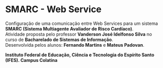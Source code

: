 # SMARC - Web Service
Configuração de uma comunicação entre Web Services para um sistema **SMARC (Sistema Multiagente Avaliador de Risco Cardíaco)**.<br>
Atividade proposta pelo professor **Vanderson José Idelfonso Silva** no curso de **Bacharelado de Sistemas de Informação**.<br>
Desenvolvida pelos alunos: **Fernando Martins** e **Mateus Padovan**.

**Instituto Federal de Educação, Ciência e Tecnologia do Espírito Santo (IFES). Campus Colatina**
